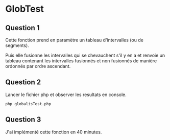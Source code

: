 # GlobTest

## Question 1

Cette fonction prend en paramètre un tableau d'intervalles (ou de segments).

Puis elle fusionne les intervalles qui se chevauchent s'il y en a et renvoie un tableau contenant les intervalles fusionnés et non fusionnés de manière ordonnés par ordre ascendant.


## Question 2

Lancer le fichier php et observer les resultats en console.

```php globalisTest.php ```

## Question 3

J'ai implémenté cette fonction en 40 minutes.
